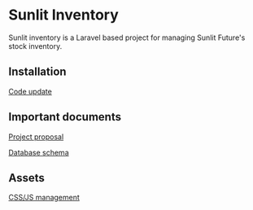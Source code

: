 # Sunlit Inventory

Sunlit inventory is a Laravel based project for managing Sunlit Future's stock inventory.

## Installation
[Code update](https://github.com/quentindecosne/sunlit/wiki/Code-update)


## Important documents
[Project proposal](https://github.com/quentindecosne/sunlit/wiki/Project-proposal)

[Database schema](https://github.com/quentindecosne/sunlit/wiki/Database-schema)


## Assets
[CSS/JS management](https://github.com/quentindecosne/sunlit/wiki/Assets)

